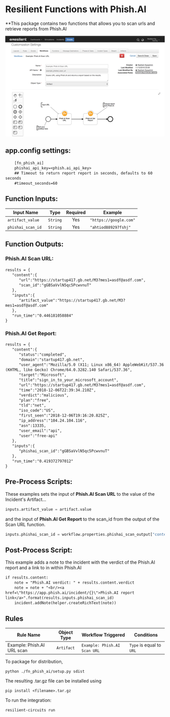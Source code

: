 # Resilient Functions with Phish.AI
**This package contains two functions that allows you to scan urls and retrieve reports from Phish.AI

 ![screenshot](./screenshots/phishai_workflow.png)

## app.config settings:
```
    [fn_phish_ai]
    phishai_api_key=<phish.ai_api_key>
    ## Timeout to return report report in seconds, defaults to 60 seconds
    #timeout_seconds=60
```

## Function Inputs:
| Input Name| Type | Required | Example |
| ------------- | :--: | :-------:| ------- |
|`artifact_value ` | `String` | Yes | `"https://google.com"` |
|`phishai_scan_id ` | `String` | Yes | `"ahtiod889297fshj"` |

## Function Outputs:
### Phish.AI Scan URL:
```
results = {
   "content":{  
      "url":"https://startup417.gb.net/M3?mes1=asdf@asdf.com",
      "scan_id":"gGBSaVvlN5qc5PcwvnuT"
   },
   "inputs":{  
      "artifact_value":"https://startup417.gb.net/M3?mes1=asdf@asdf.com"
   },
   "run_time":"0.446181058884"
}
```

### Phish.AI Get Report:
```
results = {
   "content":{  
      "status":"completed",
      "domain":"startup417.gb.net",
      "user_agent":"Mozilla/5.0 (X11; Linux x86_64) AppleWebKit/537.36 (KHTML, like Gecko) Chrome/64.0.3282.140 Safari/537.36",
      "target":"Microsoft",
      "title":"sign_in_to_your_microsoft_account",
      "url":"https://startup417.gb.net/M3?mes1=asdf@asdf.com",
      "time":"2018-12-06T22:39:34.210Z",
      "verdict":"malicious",
      "plan":"free",
      "tld":"net",
      "iso_code":"US",
      "first_seen":"2018-12-06T19:16:20.825Z",
      "ip_address":"104.24.104.116",
      "asn":13335,
      "user_email":"api",
      "user":"free-api"
   },
   "inputs":{  
      "phishai_scan_id":"gGBSaVvlN5qc5PcwvnuT"
   },
   "run_time":"0.419372797012"
}
```


## Pre-Process Scripts:
These examples sets the input of **Phish.AI Scan URL** to the value of the Incident's Artifact...
```python
inputs.artifact_value = artifact.value
```

and the input of **Phish.AI Get Report** to the scan_id from the output of the Scan URL function.
```python
inputs.phishai_scan_id = workflow.properties.phishai_scan_output["content"]["scan_id"]
```

## Post-Process Script:
This example adds a note to the incident with the verdict of the Phish.AI report and a link to in within Phish.AI

```
if results.content:
	note = "Phish.AI verdict: " + results.content.verdict
	note = note + "<br/><a href=\"https://app.phish.ai/incident/{}\">Phish.AI report link</a>".format(results.inputs.phishai_scan_id)
	incident.addNote(helper.createRichText(note))
```
## Rules
| Rule Name | Object Type | Workflow Triggered | Conditions |
| --------- | :---------: | ------------------ | ---------- |
| Example: Phish.AI URL scan | `Artifact` | `Example: Phish.AI Scan URL` | `Type` is equal to `URL`

To package for distribution,

    python ./fn_phish_ai/setup.py sdist

The resulting .tar.gz file can be installed using

    pip install <filename>.tar.gz

To run the integration:

    resilient-circuits run
